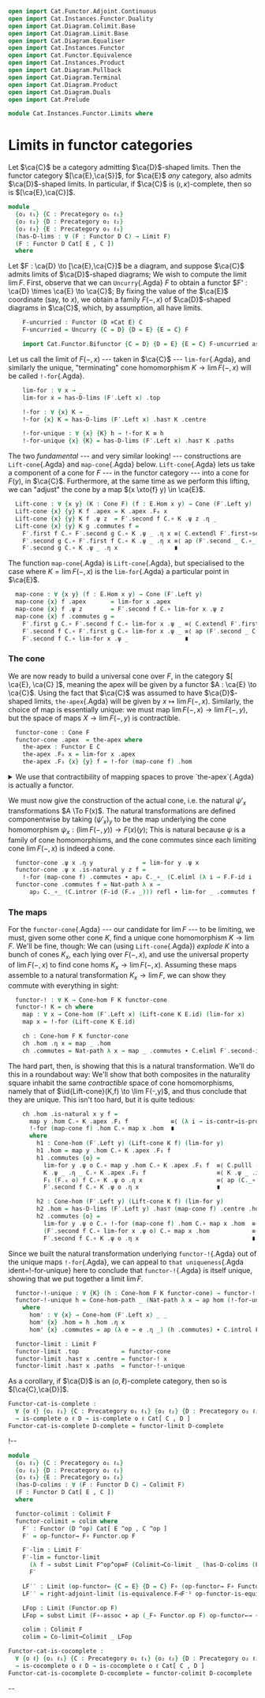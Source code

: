 ```agda
open import Cat.Functor.Adjoint.Continuous
open import Cat.Instances.Functor.Duality
open import Cat.Diagram.Colimit.Base
open import Cat.Diagram.Limit.Base
open import Cat.Diagram.Equaliser
open import Cat.Instances.Functor
open import Cat.Functor.Equivalence
open import Cat.Instances.Product
open import Cat.Diagram.Pullback
open import Cat.Diagram.Terminal
open import Cat.Diagram.Product
open import Cat.Diagram.Duals
open import Cat.Prelude

module Cat.Instances.Functor.Limits where
```

# Limits in functor categories

Let $\ca{C}$ be a category admitting $\ca{D}$-shaped limits. Then the
functor category $[\ca{E},\ca{S}]$, for $\ca{E}$ _any_ category, also
admits $\ca{D}$-shaped limits. In particular, if $\ca{C}$ is
$(\iota,\kappa)$-complete, then so is $[\ca{E},\ca{C}]$.

```agda
module _
  {o₁ ℓ₁} {C : Precategory o₁ ℓ₁}
  {o₂ ℓ₂} {D : Precategory o₂ ℓ₂}
  {o₃ ℓ₃} {E : Precategory o₃ ℓ₃}
  (has-D-lims : ∀ (F : Functor D C) → Limit F)
  (F : Functor D Cat[ E , C ])
  where
```

<!--
```agda
  open Cone-hom
  open Terminal
  open Functor
  open Cone
  open _=>_

  import Cat.Reasoning C as C
  import Cat.Reasoning D as D
  import Cat.Reasoning E as E

  private
    module F = Functor F
```
-->

Let $F : \ca{D} \to [\ca{E},\ca{C}]$ be a diagram, and suppose $\ca{C}$
admits limits of $\ca{D}$-shaped diagrams; We wish to compute the limit
$\lim F$. First, observe that we can `Uncurry`{.Agda} $F$ to obtain a
functor $F' : \ca{D} \times \ca{E} \to \ca{C}$; By fixing the value of
the $\ca{E}$ coordinate (say, to $x$), we obtain a family $F(-, x)$ of
$\ca{D}$-shaped diagrams in $\ca{C}$, which, by assumption, all have
limits.

```agda
    F-uncurried : Functor (D ×Cat E) C
    F-uncurried = Uncurry {C = D} {D = E} {E = C} F

    import Cat.Functor.Bifunctor {C = D} {D = E} {E = C} F-uncurried as F′
```

Let us call the limit of $F(-, x)$ --- taken in $\ca{C}$ ---
`lim-for`{.Agda}, and similarly the unique, "terminating" cone
homomorphism $K \to \lim F(-, x)$ will be called `!-for`{.Agda}.

```agda
    lim-for : ∀ x → _
    lim-for x = has-D-lims (F′.Left x) .top

    !-for : ∀ {x} K → _
    !-for {x} K = has-D-lims (F′.Left x) .has⊤ K .centre

    !-for-unique : ∀ {x} {K} h → !-for K ≡ h
    !-for-unique {x} {K} = has-D-lims (F′.Left x) .has⊤ K .paths
```

The two _fundamental_ --- and very similar looking! --- constructions
are `Lift-cone`{.Agda} and `map-cone`{.Agda} below. `Lift-cone`{.Agda}
lets us take a component of a cone for $F$ --- in the functor category
--- into a cone for $F(y)$, in $\ca{C}$. Furthermore, at the same time
as we perform this lifting, we can "adjust" the cone by a map $(x
\xto{f} y) \in \ca{E}$.

```agda
  Lift-cone : ∀ {x y} (K : Cone F) (f : E.Hom x y) → Cone (F′.Left y)
  Lift-cone {x} {y} K f .apex = K .apex .F₀ x
  Lift-cone {x} {y} K f .ψ z  = F′.second f C.∘ K .ψ z .η _
  Lift-cone {x} {y} K g .commutes f =
    F′.first f C.∘ F′.second g C.∘ K .ψ _ .η x ≡⟨ C.extendl F′.first∘second ⟩
    F′.second g C.∘ F′.first f C.∘ K .ψ _ .η x ≡⟨ ap (F′.second _ C.∘_) (ap₂ C._∘_ (C.elimr (F-id (F.₀ _))) refl ∙ ap (λ e → e .η x) (K .commutes f)) ⟩
    F′.second g C.∘ K .ψ _ .η x                ∎
```

The function `map-cone`{.Agda} is `Lift-cone`{.Agda}, but specialised to
the case where $K = \lim F(-, x)$ is the `lim-for`{.Agda} a particular
point in $\ca{E}$.

```agda
  map-cone : ∀ {x y} (f : E.Hom x y) → Cone (F′.Left y)
  map-cone {x} f .apex       = lim-for x .apex
  map-cone {x} f .ψ z        = F′.second f C.∘ lim-for x .ψ z
  map-cone {x} f .commutes g =
    F′.first g C.∘ F′.second f C.∘ lim-for x .ψ _ ≡⟨ C.extendl F′.first∘second ⟩
    F′.second f C.∘ F′.first g C.∘ lim-for x .ψ _ ≡⟨ ap (F′.second _ C.∘_) (lim-for x .commutes _) ⟩
    F′.second f C.∘ lim-for x .ψ _                ∎
```

### The cone

We are now ready to build a universal cone over $F$, in the category $[
\ca{E}, \ca{C} ]$, meaning the apex will be given by a functor $A : \ca{E}
\to \ca{C}$. Using the fact that $\ca{C}$ was assumed to have
$\ca{D}$-shaped limits, `the-apex`{.Agda} will be given by $x \mapsto
\lim F(-, x)$. Similarly, the choice of map is essentially unique: we
must map $\lim F(-, x) \to \lim F(-, y)$, but the space of maps $X \to
\lim F(-, y)$ is contractible.

```agda
  functor-cone : Cone F
  functor-cone .apex  = the-apex where
    the-apex : Functor E C
    the-apex .F₀ x = lim-for x .apex
    the-apex .F₁ {x} {y} f = !-for (map-cone f) .hom
```

<details>
<summary> We use that contractibility of mapping spaces to prove
`the-apex`{.Agda} is actually a functor. </summary>

```agda
    the-apex .F-id = ap hom (!-for-unique map) where
      map : Cone-hom _ _ _
      map .hom = C.id
      map .commutes = C.idr _ ∙ C.introl F′.second-id
    the-apex .F-∘ {x} {y} {z} f g = ap hom (!-for-unique map)
      where
        map : Cone-hom _ _ _
        map .hom = the-apex .F₁ f C.∘ the-apex .F₁ g
        map .commutes {o} =
          (lim-for z .ψ o C.∘ _ C.∘ _)                               ≡⟨ C.extendl (!-for (map-cone f) .commutes) ⟩
          (F′.second f C.∘ lim-for y .ψ o C.∘ _)                     ≡⟨ ap (F′.second f C.∘_) (!-for (map-cone g) .commutes) ⟩
          (F′.second f C.∘ F′.second g C.∘ lim-for x .ψ o)           ≡⟨ C.pulll (sym F′.second∘second) ⟩
          (F′.second (f E.∘ g) C.∘ has-D-lims (F′.Left x) .top .ψ o) ∎
```

</details>

We must now give the construction of the actual cone, i.e. the natural
$\psi'_x$ transformations $A \To F(x)$. The natural transformations are
defined componentwise by taking $(\psi'_x)_y$ to be the map underlying
the cone homomorphism $\psi_x : (\lim F(-,y)) \to F(x)(y)$; This is
natural because $\psi$ is a family of cone homomorphisms, and the cone
commutes since each limiting cone $\lim F(-,x)$ is indeed a cone.

```agda
  functor-cone .ψ x .η y              = lim-for y .ψ x
  functor-cone .ψ x .is-natural y z f =
    !-for (map-cone f) .commutes ∙ ap₂ C._∘_ (C.eliml (λ i → F.F-id i .η z)) refl
  functor-cone .commutes f = Nat-path λ x →
      ap₂ C._∘_ (C.intror (F-id (F.₀ _))) refl ∙ lim-for _ .commutes f
```

### The maps

For the `functor-cone`{.Agda} --- our candidate for $\lim F$ --- to be
limiting, we must, given some other cone $K$, find a unique cone
homomorphism $K \to \lim F$. We'll be fine, though: We can (using
`Lift-cone`{.Agda}) _explode_ $K$ into a bunch of cones $K_x$, each lying
over $F(-,x)$, and use the universal property of $\lim F(-,x)$ to find
cone homs $K_x \to \lim F(-,x)$. Assuming these maps assemble to a
natural transformation $K_x \to \lim F$, we can show they commute with
everything in sight:

```agda
  functor-! : ∀ K → Cone-hom F K functor-cone
  functor-! K = ch where
    map : ∀ x → Cone-hom (F′.Left x) (Lift-cone K E.id) (lim-for x)
    map x = !-for (Lift-cone K E.id)

    ch : Cone-hom F K functor-cone
    ch .hom .η x = map _ .hom
    ch .commutes = Nat-path λ x → map _ .commutes ∙ C.eliml F′.second-id
```

The hard part, then, is showing that this is a natural transformation.
We'll do this in a roundabout way: We'll show that both composites in
the naturality square inhabit the same _contractible_ space of cone
homomorphisms, namely that of $\id{Lift-cone}(K,f) \to \lim F(-,y)$,
and thus conclude that they are unique. This isn't too hard, but it is
quite tedious:

```agda
    ch .hom .is-natural x y f =
      map y .hom C.∘ K .apex .F₁ f            ≡⟨ (λ i → is-contr→is-prop (has-D-lims (F′.Left y) .has⊤ (Lift-cone K f)) h1 h2 i .hom) ⟩
      !-for (map-cone f) .hom C.∘ map x .hom  ∎
      where
        h1 : Cone-hom (F′.Left y) (Lift-cone K f) (lim-for y)
        h1 .hom = map y .hom C.∘ K .apex .F₁ f
        h1 .commutes {o} =
          lim-for y .ψ o C.∘ map y .hom C.∘ K .apex .F₁ f  ≡⟨ C.pulll (map y .commutes ∙ C.eliml F′.second-id) ⟩
          K .ψ _ .η _ C.∘ K .apex .F₁ f                    ≡⟨ K .ψ _ .is-natural _ _ _ ⟩
          F₁ (F.₀ o) f C.∘ K .ψ o .η x                     ≡⟨ ap (C._∘ K .ψ o .η x) (C.introl (ap (λ e → e .η y) (F-id F))) ⟩
          F′.second f C.∘ K .ψ o .η x                      ∎

        h2 : Cone-hom (F′.Left y) (Lift-cone K f) (lim-for y)
        h2 .hom = has-D-lims (F′.Left y) .has⊤ (map-cone f) .centre .hom C.∘ map x .hom
        h2 .commutes {o} =
          lim-for y .ψ o C.∘ !-for (map-cone f) .hom C.∘ map x .hom  ≡⟨ C.pulll (has-D-lims (F′.Left y) .has⊤ (map-cone f) .centre .commutes) ⟩
          (F′.second f C.∘ lim-for x .ψ o) C.∘ map x .hom            ≡⟨ C.pullr (map x .commutes ∙ C.eliml F′.second-id) ⟩
          F′.second f C.∘ K .ψ o .η x                                ∎
```

Since we built the natural transformation underlying `functor-!`{.Agda}
out of the unique maps `!-for`{.Agda}, we can appeal to `that
uniqueness`{.Agda ident=!-for-unique} here to conclude that
`functor-!`{.Agda} is itself unique, showing that we put together a
limit $\lim F$.

```agda
  functor-!-unique : ∀ {K} (h : Cone-hom F K functor-cone) → functor-! K ≡ h
  functor-!-unique h = Cone-hom-path _ (Nat-path λ x → ap hom (!-for-unique hom'))
    where
      hom' : ∀ {x} → Cone-hom (F′.Left x) _ _
      hom' {x} .hom = h .hom .η x
      hom' {x} .commutes = ap (λ e → e .η _) (h .commutes) ∙ C.introl F′.second-id

  functor-limit : Limit F
  functor-limit .top            = functor-cone
  functor-limit .has⊤ x .centre = functor-! x
  functor-limit .has⊤ x .paths  = functor-!-unique
```

As a corollary, if $\ca{D}$ is an $(o,\ell)$-complete category, then so
is $[\ca{C},\ca{D}]$.

```agda
Functor-cat-is-complete :
  ∀ {o ℓ} {o₁ ℓ₁} {C : Precategory o₁ ℓ₁} {o₂ ℓ₂} {D : Precategory o₂ ℓ₂}
  → is-complete o ℓ D → is-complete o ℓ Cat[ C , D ]
Functor-cat-is-complete D-complete = functor-limit D-complete
```

!--
```agda
module _
  {o₁ ℓ₁} {C : Precategory o₁ ℓ₁}
  {o₂ ℓ₂} {D : Precategory o₂ ℓ₂}
  {o₃ ℓ₃} {E : Precategory o₃ ℓ₃}
  (has-D-colims : ∀ (F : Functor D C) → Colimit F)
  (F : Functor D Cat[ E , C ])
  where

  functor-colimit : Colimit F
  functor-colimit = colim where
    F′ : Functor (D ^op) Cat[ E ^op , C ^op ]
    F′ = op-functor→ F∘ Functor.op F

    F′-lim : Limit F′
    F′-lim = functor-limit
      (λ f → subst Limit F^op^op≡F (Colimit→Co-limit _ (has-D-colims (Functor.op f))))
      F′

    LF′′ : Limit (op-functor← {C = E} {D = C} F∘ (op-functor→ F∘ Functor.op F))
    LF′′ = right-adjoint-limit (is-equivalence.F⊣F⁻¹ op-functor-is-equiv) F′-lim

    LFop : Limit (Functor.op F)
    LFop = subst Limit (F∘-assoc ∙ ap (_F∘ Functor.op F) op-functor←→ ∙ F∘-idl) LF′′

    colim : Colimit F
    colim = Co-limit→Colimit _ LFop

Functor-cat-is-cocomplete :
  ∀ {o ℓ} {o₁ ℓ₁} {C : Precategory o₁ ℓ₁} {o₂ ℓ₂} {D : Precategory o₂ ℓ₂}
  → is-cocomplete o ℓ D → is-cocomplete o ℓ Cat[ C , D ]
Functor-cat-is-cocomplete D-cocomplete = functor-colimit D-cocomplete
```
--